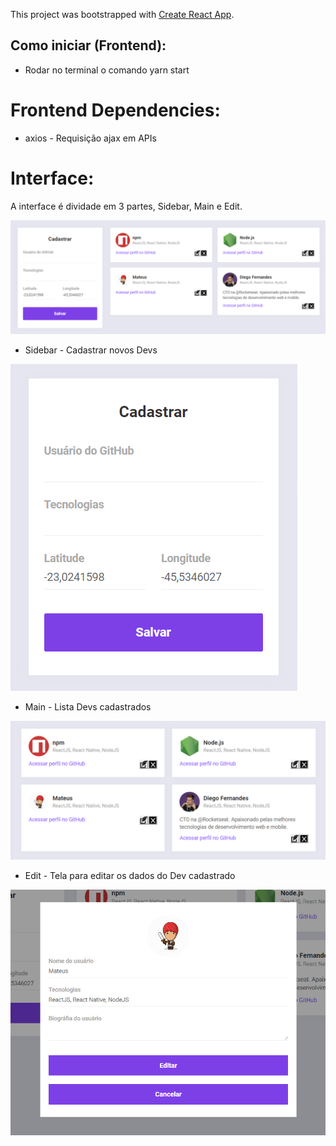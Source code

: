 This project was bootstrapped with [Create React App](https://github.com/facebook/create-react-app).

## Como iniciar (Frontend):
- Rodar no terminal o comando yarn start

# Frontend Dependencies:
- axios - Requisição ajax em APIs
 
# Interface:
  A interface é dividade em 3 partes, Sidebar, Main e Edit.
  
![alt text](https://github.com/MateuVieira/Semana_OmniStack_10/blob/master/Images/Frontend/Frontend_pagina_principal.PNG)

- Sidebar - Cadastrar novos Devs

![alt text](https://github.com/MateuVieira/Semana_OmniStack_10/blob/master/Images/Frontend/Frontend_pagina_principal_sidebar.PNG)

- Main - Lista Devs cadastrados

![alt text](https://github.com/MateuVieira/Semana_OmniStack_10/blob/master/Images/Frontend/Frontend_pagina_principal_main.PNG)

- Edit - Tela para editar os dados do Dev cadastrado

![alt text](https://github.com/MateuVieira/Semana_OmniStack_10/blob/master/Images/Frontend/Frontend_pagina_principal_edit.PNG)
